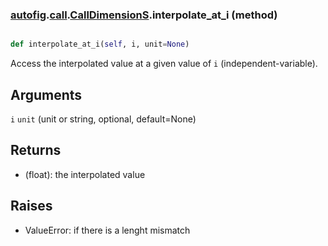 ### [autofig](autofig.md).[call](autofig.call.md).[CallDimensionS](autofig.call.CallDimensionS.md).interpolate_at_i (method)


```py

def interpolate_at_i(self, i, unit=None)

```



Access the interpolated value at a given value of `i` (independent-variable).

Arguments
-----------
`i`
`unit` (unit or string, optional, default=None)

Returns
-------------
* (float): the interpolated value

Raises
------------
* ValueError: if there is a lenght mismatch

